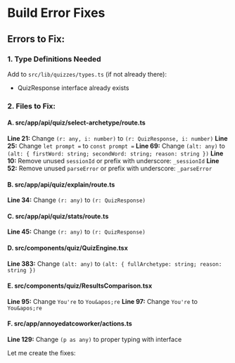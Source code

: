 # Build Error Fixes

## Errors to Fix:

### 1. Type Definitions Needed
Add to `src/lib/quizzes/types.ts` (if not already there):
- QuizResponse interface already exists

### 2. Files to Fix:

#### A. src/app/api/quiz/select-archetype/route.ts
**Line 21:** Change `(r: any, i: number)` to `(r: QuizResponse, i: number)`
**Line 25:** Change `let prompt =` to `const prompt =`
**Line 69:** Change `(alt: any)` to `(alt: { firstWord: string; secondWord: string; reason: string })`
**Line 10:** Remove unused `sessionId` or prefix with underscore: `_sessionId`
**Line 52:** Remove unused `parseError` or prefix with underscore: `_parseError`

#### B. src/app/api/quiz/explain/route.ts
**Line 34:** Change `(r: any)` to `(r: QuizResponse)`

#### C. src/app/api/quiz/stats/route.ts
**Line 45:** Change `(r: any)` to `(r: QuizResponse)`

#### D. src/components/quiz/QuizEngine.tsx
**Line 383:** Change `(alt: any)` to `(alt: { fullArchetype: string; reason: string })`

#### E. src/components/quiz/ResultsComparison.tsx
**Line 95:** Change `You're` to `You&apos;re`
**Line 97:** Change `You're` to `You&apos;re`

#### F. src/app/annoyedatcoworker/actions.ts
**Line 129:** Change `(p as any)` to proper typing with interface

Let me create the fixes:
